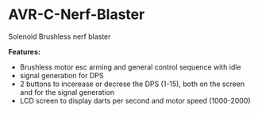 # AVR-C-Nerf-Blaster 
Solenoid Brushless nerf blaster

**Features:**                                                                                                                                                                                                                                                                                                                                                                                                                                                                                                                                
- Brushless motor esc arming and general control sequence with idle
- signal generation for DPS
- 2 buttons to incerease or decrese the DPS (1-15), both on the screen and for the signal generation
- LCD screen to display darts per second and motor speed (1000-2000)
